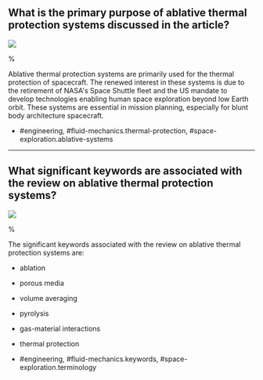 ## What is the primary purpose of ablative thermal protection systems discussed in the article?

![](https://cdn.mathpix.com/cropped/2024_06_05_12b654cc61e19ef45de4g-1.jpg?height=57&width=327&top_left_y=1745&top_left_x=152)

%
 
Ablative thermal protection systems are primarily used for the thermal protection of spacecraft. The renewed interest in these systems is due to the retirement of NASA's Space Shuttle fleet and the US mandate to develop technologies enabling human space exploration beyond low Earth orbit. These systems are essential in mission planning, especially for blunt body architecture spacecraft.

- #engineering, #fluid-mechanics.thermal-protection, #space-exploration.ablative-systems

---

## What significant keywords are associated with the review on ablative thermal protection systems?

![](https://cdn.mathpix.com/cropped/2024_06_05_12b654cc61e19ef45de4g-1.jpg?height=57&width=327&top_left_y=1745&top_left_x=152)

%

The significant keywords associated with the review on ablative thermal protection systems are:

- ablation
- porous media
- volume averaging
- pyrolysis
- gas-material interactions
- thermal protection

- #engineering, #fluid-mechanics.keywords, #space-exploration.terminology